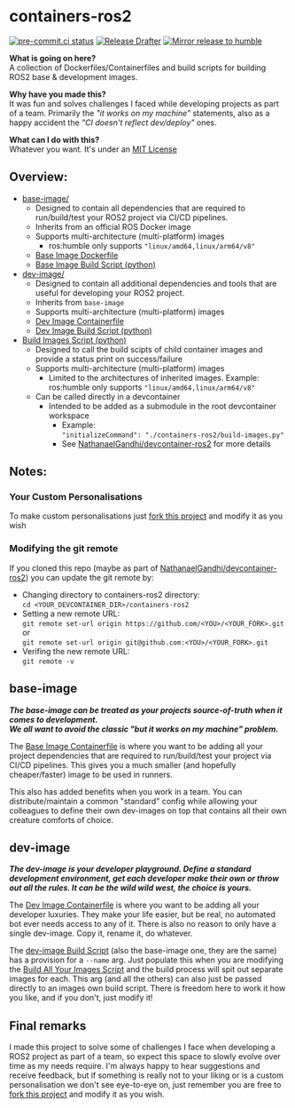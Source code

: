 # containers-ros2
[![pre-commit.ci status](https://results.pre-commit.ci/badge/github/NathanaelGandhi/containers-ros2/main.svg)](https://results.pre-commit.ci/latest/github/NathanaelGandhi/containers-ros2/main)
[![Release Drafter](https://github.com/NathanaelGandhi/containers-ros2/actions/workflows/release-drafter.yml/badge.svg?branch=release)](https://github.com/NathanaelGandhi/containers-ros2/actions/workflows/release-drafter.yml)
[![Mirror release to humble](https://github.com/NathanaelGandhi/containers-ros2/actions/workflows/mirror-release-to-humble.yaml/badge.svg?branch=release)](https://github.com/NathanaelGandhi/containers-ros2/actions/workflows/mirror-release-to-humble.yaml)

**What is going on here?**<br>A collection of Dockerfiles/Containerfiles and build scripts for building ROS2 base & development images.

**Why have you made this?**<br>It was fun and solves challenges I faced while developing projects as part of a team. Primarily the *"it works on my machine"* statements, also as a happy accident the *"CI doesn't reflect dev/deploy"* ones.

**What can I do with this?**<br>Whatever you want. It's under an [MIT License](LICENSE)

## Overview:
- [base-image/](base-image)
  - Designed to contain all dependencies that are required to run/build/test your ROS2 project via CI/CD pipelines.
  - Inherits from an official ROS Docker image
  - Supports multi-architecture (multi-platform) images
    - ros:humble only supports ```"linux/amd64,linux/arm64/v8"```
  - [Base Image Dockerfile](base-image/Dockerfile)
  - [Base Image Build Script (python)](base-image/build-image.py)
- [dev-image/](dev-image)
  - Designed to contain all additional dependencies and tools that are useful for developing your ROS2 project.
  - Inherits from ```base-image```
  - Supports multi-architecture (multi-platform) images
  - [Dev Image Containerfile](base-image/Containerfile)
  - [Dev Image Build Script (python)](base-image/build-image.py)
- [Build Images Script (python)](build-images.py)
  - Designed to call the build scipts of child container images and provide a status print on success/failure
  - Supports multi-architecture (multi-platform) images
    - Limited to the architectures of inherited images. Example: ros:humble only supports ```"linux/amd64,linux/arm64/v8"```
  - Can be called directly in a devcontainer
    - Intended to be added as a submodule in the root devcontainer workspace
      - Example:<br>```"initializeCommand": "./containers-ros2/build-images.py"```
      - See [NathanaelGandhi/devcontainer-ros2](https://github.com/NathanaelGandhi/devcontainer-ros2) for more details

## Notes:
### Your Custom Personalisations
To make custom personalisations just [fork this project](https://github.com/NathanaelGandhi/containers-ros2/fork) and modify it as you wish

### Modifying the git remote
If you cloned this repo (maybe as part of [NathanaelGandhi/devcontainer-ros2](https://github.com/NathanaelGandhi/devcontainer-ros2)) you can update the git remote by:
  - Changing directory to containers-ros2 directory:<br>
  ```cd <YOUR_DEVCONTAINER_DIR>/containers-ros2```
  - Setting a new remote URL:<br>
  ```git remote set-url origin https://github.com/<YOU>/<YOUR_FORK>.git```<br>or<br>```git remote set-url origin git@github.com:<YOU>/<YOUR_FORK>.git```
  - Verifing the new remote URL:<br>
  ```git remote -v```

## base-image
***The base-image can be treated as your projects source-of-truth when it comes to development.<br>We all want to avoid the classic "but it works on my machine" problem.***

The [Base Image Containerfile](base-image/Containerfile) is where you want to be adding all your project dependencies that are required to run/build/test your project via CI/CD pipelines. This gives you a much smaller (and hopefully cheaper/faster) image to be used in runners.

This also has added benefits when you work in a team. You can distribute/maintain a common "standard" config while allowing your colleagues to define their own dev-images on top that contains all their own creature comforts of choice.

## dev-image
***The dev-image is your developer playground. Define a standard development environment, get each developer make their own or throw out all the rules. It can be the wild wild west, the choice is yours.***

The [Dev Image Containerfile](dev-image/Containerfile) is where you want to be adding all your developer luxuries. They make your life easier, but be real, no automated bot ever needs access to any of it. There is also no reason to only have a single dev-image. Copy it, rename it, do whatever.

The [dev-image Build Script](base-image/build-image.py) (also the base-image one, they are the same) has a provision for a ```--name``` arg. Just populate this when you are modifying the [Build All Your Images Script](build-images.py) and the build process will spit out separate images for each. This arg (and all the others) can also just be passed directly to an images own build script. There is freedom here to work it how you like, and if you don't, just modify it!

## Final remarks
I made this project to solve some of challenges I face when developing a ROS2 project as part of a team, so expect this space to slowly evolve over time as my needs require. I'm always happy to hear suggestions and receive feedback, but if something is really not to your liking or is a custom personalisation we don't see eye-to-eye on, just remember you are free to  [fork this project](https://github.com/NathanaelGandhi/containers-ros2/fork) and modify it as you wish.
